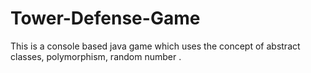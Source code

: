 # Tower-Defense-Game
This is a console based java game which uses the concept of abstract classes, polymorphism,  random number .

